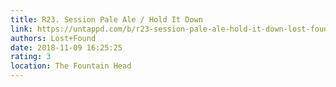 ```yaml
---
title: R23. Session Pale Ale / Hold It Down
link: https://untappd.com/b/r23-session-pale-ale-hold-it-down-lost-found/2497075
authors: Lost+Found
date: 2018-11-09 16:25:25
rating: 3
location: The Fountain Head
---
```

